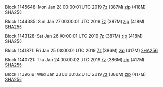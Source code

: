 Block 1445648: Mon Jan 28 00:00:01 UTC 2019 [7z](https://transfer.sh/UTmgT/bootstrap.dat.20190128.7z) (387M) [zip](https://transfer.sh/13Kqe5/bootstrap.dat.20190128.zip) (418M) [SHA256](https://transfer.sh/NL0eP/sha256.txt)

Block 1444385: Sun Jan 27 00:00:01 UTC 2019 [7z]() (387M) [zip]() (418M) [SHA256]()

Block 1443128: Sat Jan 26 00:00:01 UTC 2019 [7z](https://transfer.sh/6W2iM/bootstrap.dat.20190126.7z) (387M) [zip](https://transfer.sh/B8bx8/bootstrap.dat.20190126.zip) (418M) [SHA256](https://transfer.sh/T1RVV/sha256.txt)

Block 1441871: Fri Jan 25 00:00:01 UTC 2019 [7z](https://transfer.sh/10yqUZ/bootstrap.dat.20190125.7z) (386M) [zip](https://transfer.sh/Yhaci/bootstrap.dat.20190125.zip) (417M) [SHA256](https://transfer.sh/n4m65/sha256.txt)

Block 1440721: Thu Jan 24 00:00:02 UTC 2019 [7z](https://transfer.sh/8g1A3/bootstrap.dat.20190124.7z) (386M) [zip](https://transfer.sh/nrkw9/bootstrap.dat.20190124.zip) (417M) [SHA256](https://transfer.sh/uOqlw/sha256.txt)

Block 1439619: Wed Jan 23 00:00:02 UTC 2019 [7z](https://transfer.sh/rystL/bootstrap.dat.20190123.7z) (386M) [zip](https://transfer.sh/peL2T/bootstrap.dat.20190123.zip) (417M) [SHA256](https://transfer.sh/126DFE/sha256.txt)
